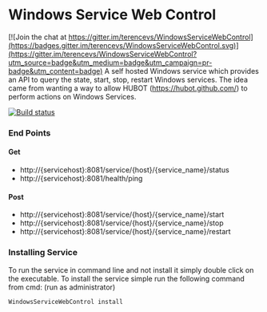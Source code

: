 # Windows Service Web Control

[![Join the chat at https://gitter.im/terencevs/WindowsServiceWebControl](https://badges.gitter.im/terencevs/WindowsServiceWebControl.svg)](https://gitter.im/terencevs/WindowsServiceWebControl?utm_source=badge&utm_medium=badge&utm_campaign=pr-badge&utm_content=badge)
A self hosted Windows service which provides an API to query the state, start, stop, restart Windows services. The idea came from wanting a way to allow HUBOT (https://hubot.github.com/) to perform actions on Windows Services.

[![Build status](https://ci.appveyor.com/api/projects/status/6lvrn7dk3t22a3lh?svg=true)](https://ci.appveyor.com/project/terencevs/windowsservicewebcontrol)

### End Points
#### Get
* http://{servicehost}:8081/service/{host}/{service_name}/status
* http://{servicehost}:8081/health/ping

#### Post
* http://{servicehost}:8081/service/{host}/{service_name}/start
* http://{servicehost}:8081/service/{host}/{service_name}/stop
* http://{servicehost}:8081/service/{host}/{service_name}/restart

### Installing Service
To run the service in command line and not install it simply double click on the executable.
To install the service simple run the following command from cmd: (run as administrator)
```
WindowsServiceWebControl install
```
